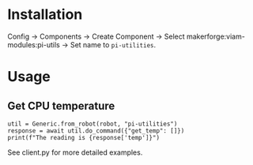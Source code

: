 # Installation

Config -> Components -> Create Component -> Select makerforge:viam-modules:pi-utils -> Set name to `pi-utilities`.

# Usage

## Get CPU temperature

```
util = Generic.from_robot(robot, "pi-utilities")
response = await util.do_command({"get_temp": []})
print(f"The reading is {response['temp']}")
```

See client.py for more detailed examples.